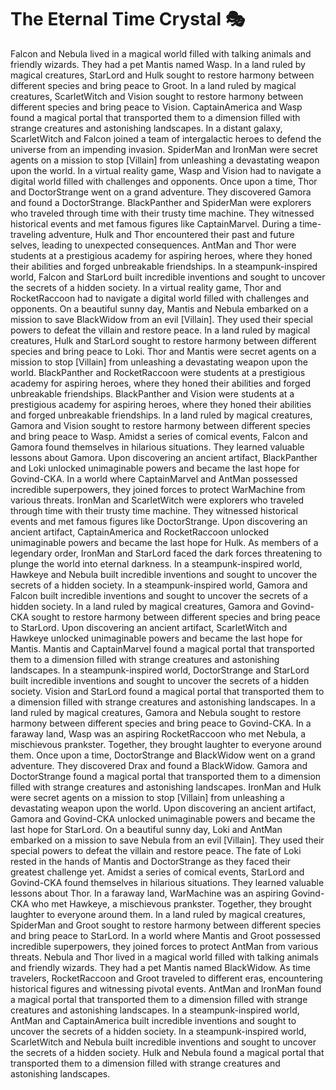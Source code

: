 # The Eternal Time Crystal :performing_arts: 

Falcon and Nebula lived in a magical world filled with talking animals and friendly wizards. They had a pet Mantis named Wasp.
In a land ruled by magical creatures, StarLord and Hulk sought to restore harmony between different species and bring peace to Groot.
In a land ruled by magical creatures, ScarletWitch and Vision sought to restore harmony between different species and bring peace to Vision.
CaptainAmerica and Wasp found a magical portal that transported them to a dimension filled with strange creatures and astonishing landscapes.
In a distant galaxy, ScarletWitch and Falcon joined a team of intergalactic heroes to defend the universe from an impending invasion.
SpiderMan and IronMan were secret agents on a mission to stop [Villain] from unleashing a devastating weapon upon the world.
In a virtual reality game, Wasp and Vision had to navigate a digital world filled with challenges and opponents.
Once upon a time, Thor and DoctorStrange went on a grand adventure. They discovered Gamora and found a DoctorStrange.
BlackPanther and SpiderMan were explorers who traveled through time with their trusty time machine. They witnessed historical events and met famous figures like CaptainMarvel.
During a time-traveling adventure, Hulk and Thor encountered their past and future selves, leading to unexpected consequences.
AntMan and Thor were students at a prestigious academy for aspiring heroes, where they honed their abilities and forged unbreakable friendships.
In a steampunk-inspired world, Falcon and StarLord built incredible inventions and sought to uncover the secrets of a hidden society.
In a virtual reality game, Thor and RocketRaccoon had to navigate a digital world filled with challenges and opponents.
On a beautiful sunny day, Mantis and Nebula embarked on a mission to save BlackWidow from an evil [Villain]. They used their special powers to defeat the villain and restore peace.
In a land ruled by magical creatures, Hulk and StarLord sought to restore harmony between different species and bring peace to Loki.
Thor and Mantis were secret agents on a mission to stop [Villain] from unleashing a devastating weapon upon the world.
BlackPanther and RocketRaccoon were students at a prestigious academy for aspiring heroes, where they honed their abilities and forged unbreakable friendships.
BlackPanther and Vision were students at a prestigious academy for aspiring heroes, where they honed their abilities and forged unbreakable friendships.
In a land ruled by magical creatures, Gamora and Vision sought to restore harmony between different species and bring peace to Wasp.
Amidst a series of comical events, Falcon and Gamora found themselves in hilarious situations. They learned valuable lessons about Gamora.
Upon discovering an ancient artifact, BlackPanther and Loki unlocked unimaginable powers and became the last hope for Govind-CKA.
In a world where CaptainMarvel and AntMan possessed incredible superpowers, they joined forces to protect WarMachine from various threats.
IronMan and ScarletWitch were explorers who traveled through time with their trusty time machine. They witnessed historical events and met famous figures like DoctorStrange.
Upon discovering an ancient artifact, CaptainAmerica and RocketRaccoon unlocked unimaginable powers and became the last hope for Hulk.
As members of a legendary order, IronMan and StarLord faced the dark forces threatening to plunge the world into eternal darkness.
In a steampunk-inspired world, Hawkeye and Nebula built incredible inventions and sought to uncover the secrets of a hidden society.
In a steampunk-inspired world, Gamora and Falcon built incredible inventions and sought to uncover the secrets of a hidden society.
In a land ruled by magical creatures, Gamora and Govind-CKA sought to restore harmony between different species and bring peace to StarLord.
Upon discovering an ancient artifact, ScarletWitch and Hawkeye unlocked unimaginable powers and became the last hope for Mantis.
Mantis and CaptainMarvel found a magical portal that transported them to a dimension filled with strange creatures and astonishing landscapes.
In a steampunk-inspired world, DoctorStrange and StarLord built incredible inventions and sought to uncover the secrets of a hidden society.
Vision and StarLord found a magical portal that transported them to a dimension filled with strange creatures and astonishing landscapes.
In a land ruled by magical creatures, Gamora and Nebula sought to restore harmony between different species and bring peace to Govind-CKA.
In a faraway land, Wasp was an aspiring RocketRaccoon who met Nebula, a mischievous prankster. Together, they brought laughter to everyone around them.
Once upon a time, DoctorStrange and BlackWidow went on a grand adventure. They discovered Drax and found a BlackWidow.
Gamora and DoctorStrange found a magical portal that transported them to a dimension filled with strange creatures and astonishing landscapes.
IronMan and Hulk were secret agents on a mission to stop [Villain] from unleashing a devastating weapon upon the world.
Upon discovering an ancient artifact, Gamora and Govind-CKA unlocked unimaginable powers and became the last hope for StarLord.
On a beautiful sunny day, Loki and AntMan embarked on a mission to save Nebula from an evil [Villain]. They used their special powers to defeat the villain and restore peace.
The fate of Loki rested in the hands of Mantis and DoctorStrange as they faced their greatest challenge yet.
Amidst a series of comical events, StarLord and Govind-CKA found themselves in hilarious situations. They learned valuable lessons about Thor.
In a faraway land, WarMachine was an aspiring Govind-CKA who met Hawkeye, a mischievous prankster. Together, they brought laughter to everyone around them.
In a land ruled by magical creatures, SpiderMan and Groot sought to restore harmony between different species and bring peace to StarLord.
In a world where Mantis and Groot possessed incredible superpowers, they joined forces to protect AntMan from various threats.
Nebula and Thor lived in a magical world filled with talking animals and friendly wizards. They had a pet Mantis named BlackWidow.
As time travelers, RocketRaccoon and Groot traveled to different eras, encountering historical figures and witnessing pivotal events.
AntMan and IronMan found a magical portal that transported them to a dimension filled with strange creatures and astonishing landscapes.
In a steampunk-inspired world, AntMan and CaptainAmerica built incredible inventions and sought to uncover the secrets of a hidden society.
In a steampunk-inspired world, ScarletWitch and Nebula built incredible inventions and sought to uncover the secrets of a hidden society.
Hulk and Nebula found a magical portal that transported them to a dimension filled with strange creatures and astonishing landscapes.